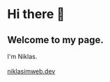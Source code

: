 # Hi there 👋
## Welcome to my page. 
I'm Niklas.<br>
<br>
<a href="www.niklasimweb.dev" target="_blank">niklasimweb.dev</a>



